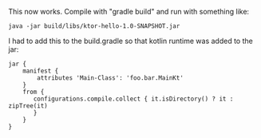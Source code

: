 This now works. Compile with "gradle build" and run with something like:

`java -jar build/libs/ktor-hello-1.0-SNAPSHOT.jar`

I had to add this to the build.gradle so that kotlin runtime was added to the jar:

```
jar {
    manifest {
        attributes 'Main-Class': 'foo.bar.MainKt'
    }
    from {
       configurations.compile.collect { it.isDirectory() ? it : zipTree(it) 
       }
    }
}
```
